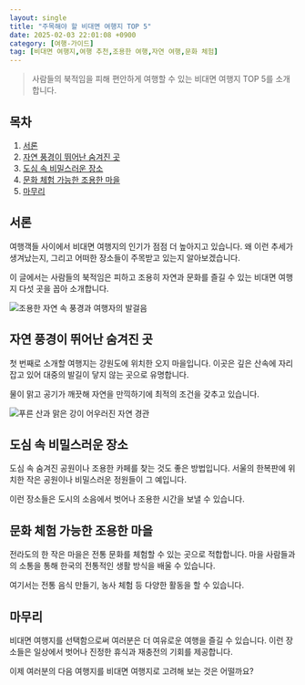 ```yaml
---
layout: single
title: "주목해야 할 비대면 여행지 TOP 5"
date: 2025-02-03 22:01:08 +0900
category: [여행-가이드]
tag: [비대면 여행지,여행 추천,조용한 여행,자연 여행,문화 체험]
---
```

  
> 사람들의 북적임을 피해 편안하게 여행할 수 있는 비대면 여행지 TOP 5를 소개합니다.

## 목차
1. [서론](#서론)
2. [자연 풍경이 뛰어난 숨겨진 곳](#자연-풍경이-뛰어난-숨겨진-곳)
3. [도심 속 비밀스러운 장소](#도심-속-비밀스러운-장소)
4. [문화 체험 가능한 조용한 마을](#문화-체험-가능한-조용한-마을)
5. [마무리](#마무리)

## 서론

여행객들 사이에서 비대면 여행지의 인기가 점점 더 높아지고 있습니다. 왜 이런 추세가 생겨났는지, 그리고 어떠한 장소들이 주목받고 있는지 알아보겠습니다.


이 글에서는 사람들의 북적임은 피하고 조용히 자연과 문화를 즐길 수 있는 비대면 여행지 다섯 곳을 꼽아 소개합니다.


![조용한 자연 속 풍경과 여행자의 발걸음](https://i.ibb.co/mr2yY6Kj/LVDi-TS1-O4-Uuom-FKpg.png)



## 자연 풍경이 뛰어난 숨겨진 곳

첫 번째로 소개할 여행지는 강원도에 위치한 오지 마을입니다. 이곳은 깊은 산속에 자리 잡고 있어 대중의 발길이 닿지 않는 곳으로 유명합니다.


물이 맑고 공기가 깨끗해 자연을 만끽하기에 최적의 조건을 갖추고 있습니다.


![푸른 산과 맑은 강이 어우러진 자연 경관](https://i.ibb.co/tp1H8tnH/FMGjdrp8-IQf-Cju8-BLKo-Za0srg.png)



## 도심 속 비밀스러운 장소

도심 속 숨겨진 공원이나 조용한 카페를 찾는 것도 좋은 방법입니다. 서울의 한복판에 위치한 작은 공원이나 비밀스러운 정원들이 그 예입니다.


이런 장소들은 도시의 소음에서 벗어나 조용한 시간을 보낼 수 있습니다.



## 문화 체험 가능한 조용한 마을

전라도의 한 작은 마을은 전통 문화를 체험할 수 있는 곳으로 적합합니다. 마을 사람들과의 소통을 통해 한국의 전통적인 생활 방식을 배울 수 있습니다.


여기서는 전통 음식 만들기, 농사 체험 등 다양한 활동을 할 수 있습니다.



## 마무리

비대면 여행지를 선택함으로써 여러분은 더 여유로운 여행을 즐길 수 있습니다. 이런 장소들은 일상에서 벗어나 진정한 휴식과 재충전의 기회를 제공합니다.


이제 여러분의 다음 여행지를 비대면 여행지로 고려해 보는 것은 어떨까요?

